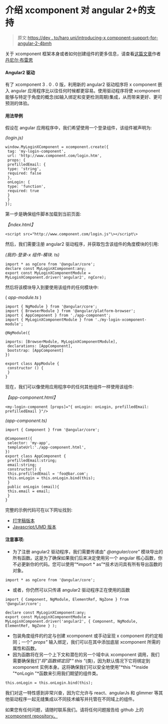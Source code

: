 # 介绍 xcomponent 对 angular 2+的支持

> 原文:[https://dev . to/haro uni/introducing-x component-support-for-angular-2-4bmh](https://dev.to/harouny/introducing-xcomponent-support-for-angular-2-4bmh)

关于 xcomponent 框架本身或者如何创建组件的更多信息，请查看[这篇文章](https://medium.com/@bluepnume/introducing-xcomponent-seamless-cross-domain-web-components-from-paypal-c0144f3e82bf)作者[丹尼尔·布雷恩](https://medium.com/u/97f5eca783db)

#### [](#angular2-driver)Angular2 驱动

有了 xcomponent 3 . 0 . 0 版，利用新的 angular2 驱动程序将 x component 嵌入 angular 应用程序比以往任何时候都更容易。使用驱动程序将使 xcomponent 能够与特定于角度的概念(如输入绑定和变更检测周期)集成，从而带来更好、更可预测的体验。

#### [](#usage-example)用法举例

假设在 angular 应用程序中，我们希望使用一个登录组件，该组件被声明为:

*(login.js)*

```
window.MyLoginXComponent = xcomponent.create({
 tag: 'my-login-component',
 url: 'http://www.component.com/login.htm',
 props: {
 prefilledEmail: {
 type: 'string',
 required: false
 },
 onLogin: {
 type: 'function',
 required: true
 }
 }
}); 
```

第一步是确保组件脚本加载到当前页面:

*【index.html】*

```
<script src="http://www.component.com/login.js"\></script\> 
```

然后，我们需要注册 angular2 驱动程序，并获取包含该组件的角度模块的引用:

*(我的-登录-x 组件-模块. ts)*

```
import * as ngCore from '@angular/core';
declare const MyLoginXComponent:any;
export const MyLoginXComponentModule = MyLoginXComponent.driver('angular2', ngCore); 
```

然后将该模块导入到要使用该组件的任何模块中:

( *app-module.ts* )

```
import { NgModule } from '@angular/core';
import { BrowserModule } from '@angular/platform-browser';
import { AppComponent } from './app-component';
import { MyLoginXComponentModule } from './my-login-xcomponent-module';

@NgModule({

imports: [BrowserModule, MyLoginXComponentModule],
 declarations: [AppComponent],
 bootstrap: [AppComponent]
})

export class AppModule {
 constructor () {
 }
} 
```

现在，我们可以像使用应用程序中的任何其他组件一样使用该组件:

*【app-component.html】*

```
<my-login-component [props]="{ onLogin: onLogin, prefilledEmail: prefilledEmail }"/> 
```

*(app-component.ts)*

```
import { Component } from '@angular/core';

@Component({
 selector: 'my-app',
 templateUrl:'./app-component.html',
})
export class AppComponent {
 prefilledEmail:string;
 email:string;
 constructor() {
 this.prefilledEmail = 'foo@bar.com';
 this.onLogin = this.onLogin.bind(this);
 }
 public onLogin (email){
 this.email = email;
 }
} 
```

完整的示例代码可在以下网址找到:

*   [打字稿版本](https://github.com/krakenjs/xcomponent/tree/master/demo/frameworks/angular2_TypeScript)
*   [Javascript/UMD 版本](https://github.com/krakenjs/xcomponent/tree/master/demo/frameworks/angular2)

#### [](#things-to-notice)注意事项:

*   为了注册 angular2 驱动程序，我们需要传递由" *@angular/core"* 模块导出的所有函数。这是为了确保如果我们后来决定使用另一个 angular 核心函数，你不必更新你的代码。您可以使用“*import * as”*技术访问具有所有导出函数的对象。

```
import * as ngCore from '@angular/core'; 
```

*   或者，你仍然可以只传递 angular2 驱动程序正在使用的函数

```
import { Component, NgModule, ElementRef, NgZone } from '@angular/core';

declare const MyLoginXComponent:any;
export const MyLoginXComponentModule = MyLoginXComponent.driver('angular2', { Component, NgModule, ElementRef, NgZone } ); 
```

*   包装角度组件的约定与创建 xcomponent 或手动呈现 x component 的约定相同；一个" *props"* 输入绑定，我们可以在其中添加底层 xcomponent 所需的属性和函数。
*   因为函数将在另一个上下文和潜在的另一个域中从 xcomponent 调用，我们需要确保我们"*将"*函数绑定回"*" this "*(类)，因为默认情况下它将绑定到 xcomponent 实例本身。这将确保我们可以安全地使用"*this "*inside "*onLogin "*函数来引用我们期望的组件类。

```
this.onLogin = this.onLogin.bind(this); 
```

我们对这一特性感到非常兴奋，因为它允许与 react、angularJs 和 glimmer 等其他驱动程序一起无缝集成以不同技术编写并托管在不同域上的组件。

如果您有任何问题，请随时联系我们。请将任何问题报告给 github 上的 [xcomponent repository。](https://github.com/krakenjs/xcomponent/issues)